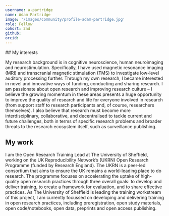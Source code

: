 ```yaml
---
username: a-partridge
name: Adam Partridge
image: '/images/community/profile-adam-partridge.jpg'
role: Fellow
cohort: 2nd
github: 
orcid:
---
```





## My interests

My research background is in cognitive neuroscience, human neuroimaging and neurostimulation. Specifically, I have used magnetic resonance imaging (MRI) and transcranial magnetic stimulation (TMS) to investigate low-level auditory processing further. Through my own research, I became interested in novel and innovative ways of funding, conducting and sharing research. I am passionate about open research and improving research culture – I believe the growing momentum in these areas presents a huge opportunity to improve the quality of research and life for everyone involved in research (from support staff to research participants and, of course, researchers themselves). I also believe that research must become more interdisciplinary, collaborative, and decentralised to tackle current and future challenges, both in terms of specific research problems and broader threats to the research ecosystem itself, such as surveillance publishing.

## My work

I am the Open Research Training Lead at The University of Sheffield, working on the UK Reproducibility Network’s (UKRN) Open Research Programme (funded by Research England). The UKRN is a peer-led consortium that aims to ensure the UK remains a world-leading place to do research. The programme focuses on accelerating the uptake of high-quality open research practices through three overall goals: to develop and deliver training, to create a framework for evaluation, and to share effective practices. As The University of Sheffield is leading the training workstream of this project, I am currently focussed on developing and delivering training in open research practices, including preregistration, open study materials, open code/notebooks, open data, preprints and open access publishing.